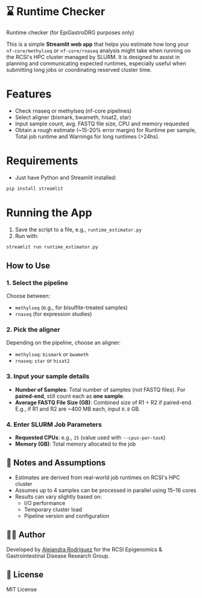 # ⌛ Runtime Checker
Runtime checker (for EpiGastroDRG purposes only)

This is a simple **Streamlit web app** that helps you estimate how long your `nf-core/methylseq` or `nf-core/rnaseq` analysis might take when running on the RCSI's HPC cluster managed by SLURM. It is designed to assist in planning and communicating expected runtimes, especially useful when submitting long jobs or coordinating reserved cluster time.

# Features
- Check rnaseq or methylseq (nf-core pipelines)
- Select aligner (bismark, bwameth, hisat2, star)
- Input sample count, avg. FASTQ file size, CPU and memory requested
- Obtain a rough estimate (~15-20% error margin) for Runtime per sample, Total job runtime and Warnings for long runtimes (>24hs).

# Requirements
- Just have Python and Streamlit installed:
```bash
pip install streamlit
```

# Running the App
1. Save the script to a file, e.g., `runtime_estimator.py`
2. Run with:

```bash
streamlit run runtime_estimator.py
```

## How to Use

### 1. **Select the pipeline**
Choose between:
- `methylseq` (e.g., for bisulfite-treated samples)
- `rnaseq` (for expression studies)

### 2. **Pick the aligner**
Depending on the pipeline, choose an aligner:
- `methylseq`: `bismark` or `bwameth`
- `rnaseq`: `star` or `hisat2`

### 3. **Input your sample details**
- **Number of Samples**: Total number of samples (not FASTQ files). For **paired-end**, still count each as **one sample**.
- **Average FASTQ File Size (GB)**: Combined size of R1 + R2 if paired-end. E.g., if R1 and R2 are ~400 MB each, input `0.8` GB.

### 4. **Enter SLURM Job Parameters**
- **Requested CPUs**: e.g., `15` (value used with `--cpus-per-task`)
- **Memory (GB)**: Total memory allocated to the job

## 📌 Notes and Assumptions
- Estimates are derived from real-world job runtimes on RCSI's HPC cluster
- Assumes up to 4 samples can be processed in parallel using 15–16 cores
- Results can vary slightly based on:
  - I/O performance
  - Temporary cluster load
  - Pipeline version and configuration

## 🧑‍💻 Author
Developed by [Alejandra Rodríguez](https://github.com/AlejRSosa) for the RCSI Epigenomics & Gastrointestinal Disease Research Group.

## 📜 License
MIT License
